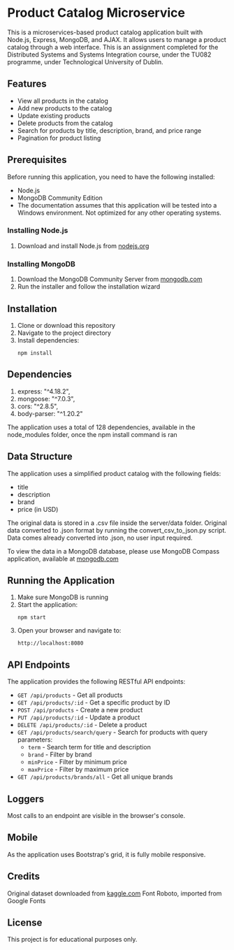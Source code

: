 # Product Catalog Microservice

This is a microservices-based product catalog application built with Node.js, Express, MongoDB, and AJAX. It allows users to manage a product catalog through a web interface. This is an assignment completed for the Distributed Systems
and Systems Integration course, under the TU082 programme, under Technological University of Dublin. 

## Features
- View all products in the catalog
- Add new products to the catalog
- Update existing products
- Delete products from the catalog
- Search for products by title, description, brand, and price range
- Pagination for product listing

## Prerequisites
Before running this application, you need to have the following installed:

- Node.js
- MongoDB Community Edition
- The documentation assumes that this application will be tested into a Windows environment. Not optimized for any other operating systems. 

### Installing Node.js
1. Download and install Node.js from [nodejs.org](https://nodejs.org/)

### Installing MongoDB
1. Download the MongoDB Community Server from [mongodb.com](https://www.mongodb.com/try/download/community)
2. Run the installer and follow the installation wizard


## Installation
1. Clone or download this repository
2. Navigate to the project directory
3. Install dependencies:
   ```
   npm install
   ```

## Dependencies 
1. express: "^4.18.2",
2. mongoose: "^7.0.3",
3. cors: "^2.8.5",
4. body-parser: "^1.20.2"

The application uses a total of 128 dependencies, available in the node_modules folder, 
once the npm install command is ran

## Data Structure
The application uses a simplified product catalog with the following fields:
- title
- description
- brand
- price (in USD)

The original data is stored in a .csv file inside the server/data folder. 
Original data converted to .json format by running the convert_csv_to_json.py script. 
Data comes already converted into .json, no user input required. 

To view the data in a MongoDB database, please use MongoDB Compass application, available at [mongodb.com](https://www.mongodb.com/try/download/compass)


## Running the Application
1. Make sure MongoDB is running
2. Start the application:
   ```
   npm start
   ```
3. Open your browser and navigate to:
   ```
   http://localhost:8080
   ```

## API Endpoints
The application provides the following RESTful API endpoints:

- `GET /api/products` - Get all products
- `GET /api/products/:id` - Get a specific product by ID
- `POST /api/products` - Create a new product
- `PUT /api/products/:id` - Update a product
- `DELETE /api/products/:id` - Delete a product
- `GET /api/products/search/query` - Search for products with query parameters:
  - `term` - Search term for title and description
  - `brand` - Filter by brand
  - `minPrice` - Filter by minimum price
  - `maxPrice` - Filter by maximum price
- `GET /api/products/brands/all` - Get all unique brands

## Loggers
Most calls to an endpoint are visible in the browser's console.

## Mobile
As the application uses Bootstrap's grid, it is fully mobile responsive.

## Credits
Original dataset downloaded from [kaggle.com](https://www.kaggle.com/datasets/thedevastator/the-home-depot-products-dataset) 
Font Roboto, imported from Google Fonts

## License
This project is for educational purposes only.
